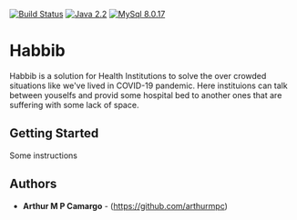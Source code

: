 [![Build Status](https://travis-ci.org/HabbibCorona/Habbib.svg?branch=master)](https://travis-ci.org/HabbibCorona/Habbib)
[![Java 2.2](https://img.shields.io/badge/Java-13.0.2-blue)](https://www.oracle.com/java/technologies/javase-jdk13-downloads.html)
[![MySql 8.0.17](https://img.shields.io/badge/MySql-8.0.17-blue)](https://www.mysql.com/downloads/)

# Habbib

Habbib is a solution for Health Institutions to solve the over crowded situations like we've lived in COVID-19 pandemic.
Here instituions can talk between youselfs and provid some hospital bed to another ones that are suffering with some lack of space.

## Getting Started

Some instructions

## Authors

* **Arthur M P Camargo** - (https://github.com/arthurmpc)

